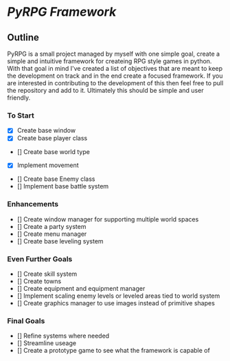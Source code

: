 # _PyRPG Framework_

## Outline

PyRPG is a small project managed by myself with one simple goal, create a simple and intuitive framework for createing RPG style games in python. With that goal in mind I've created a list of objectives that are meant to keep the development on track and in the end create a focused framework. If you are interested in contributing to the development of this then feel free to pull the repository and add to it. Ultimately this should be simple and user friendly.

### **To Start**

- [X] Create base window
- [X] Create base player class
- [] Create base world type
- [X] Implement movement
- [] Create base Enemy class
- [] Implement base battle system

### **Enhancements**

- [] Create window manager for supporting multiple world spaces
- [] Create a party system
- [] Create menu manager
- [] Create base leveling system

### **Even Further Goals**

- [] Create skill system
- [] Create towns
- [] Create equipment and equipment manager
- [] Implement scaling enemy levels or leveled areas tied to world system
- [] Create graphics manager to use images instead of primitive shapes

### **Final Goals**

- [] Refine systems where needed
- [] Streamline useage
- [] Create a prototype game to see what the framework is capable of
